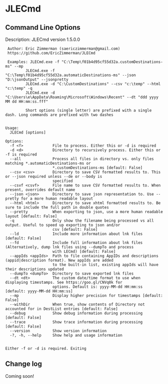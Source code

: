 # JLECmd

## Command Line Options

   Description:
     JLECmd version 1.5.0.0
   
     Author: Eric Zimmerman (saericzimmerman@gmail.com)
     https://github.com/EricZimmerman/JLECmd
   
     Examples: JLECmd.exe -f "C:\Temp\f01b4d95cf55d32a.customDestinations-ms" --mp
             JLECmd.exe -f "C:\Temp\f01b4d95cf55d32a.automaticDestinations-ms" --json "D:\jsonOutput" --jsonpretty
             JLECmd.exe -d "C:\CustomDestinations" --csv "c:\temp" --html "c:\temp" -q
             JLECmd.exe -d "C:\Users\e\AppData\Roaming\Microsoft\Windows\Recent" --dt "ddd yyyy MM dd HH:mm:ss.fff"
   
             Short options (single letter) are prefixed with a single dash. Long commands are prefixed with two dashes
   
   
    Usage:
      JLECmd [options]
    
    Options:
      -f <f>             File to process. Either this or -d is required
      -d <d>             Directory to recursively process. Either this or -f is required
      --all              Process all files in directory vs. only files matching *.automaticDestinations-ms or
                         *.customDestinations-ms [default: False]
      --csv <csv>        Directory to save CSV formatted results to. This or --json required unless --de or --body is
                         specified
      --csvf <csvf>      File name to save CSV formatted results to. When present, overrides default name
      --json <json>      Directory to save json representation to. Use --pretty for a more human readable layout
      --html <html>      Directory to save xhtml formatted results to. Be sure to include the full path in double quotes
      --pretty           When exporting to json, use a more human readable layout [default: False]
      -q                 Only show the filename being processed vs all output. Useful to speed up exporting to json and/or
                         csv [default: False]
      --ld               Include more information about lnk files [default: False]
      --fd               Include full information about lnk files (Alternatively, dump lnk files using --dumpTo and process
                         with LECmd) [default: False]
      --appIds <appIds>  Path to file containing AppIDs and descriptions (appid|description format). New appIds are added
                         to the built-in list, existing appIds will have their descriptions updated
      --dumpTo <dumpTo>  Directory to save exported lnk files
      --dt <dt>          The custom date/time format to use when displaying timestamps. See https://goo.gl/CNVq0k for
                         options. Default is: yyyy-MM-dd HH:mm:ss [default: yyyy-MM-dd HH:mm:ss]
      --mp               Display higher precision for timestamps [default: False]
      --withDir          When true, show contents of Directory not accounted for in DestList entries [default: False]
      --debug            Show debug information during processing [default: False]
      --trace            Show trace information during processing [default: False]
      --version          Show version information
      -?, -h, --help     Show help and usage information
    
    
    Either -f or -d is required. Exiting
    
   
## Change log

Coming soon!
